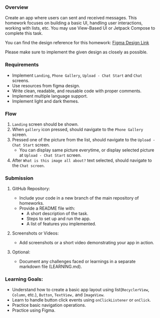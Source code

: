 ### Overview
Create an app where users can sent and received messages. This homework focuses on  building a basic UI, handling user interactions, working with lists, etc. You may use View-Based UI or Jetpack Compose to complete this task.

You can find the design reference for this homework: [Figma Design Link](https://www.figma.com/design/LYKfnNqma76fcppvYgm2HV/Image-Detection-Chat-App-(Community)-(Copy)?node-id=302-205&node-type=canvas&t=VZncIXUWioeYSGUa-0)

Please make sure to implement the given design as closely as possible.

### Requirements
- Implement `Landing`, `Phone Gallery`, `Upload - Chat Start` and `Chat` screens.
- Use resources from figma design. 
- Write clean, readable, and reusable code with proper comments.
- Implement multiple language support. 
- Implement light and dark themes.
  
### Flow
1. `Landing` screen should be shown. 
2. When `gallery` icon pressed, should navigate to the `Phone Gallery` screen. 
3. Pressed one of the picture from the list, should navigate to the `Upload - Chat Start` screen.
   - You can display same picture everytime, or display selected picture at `Upload - Chat Start` screen. 
5. After `What is this image all about?` text selected, should navigate to the `Chat screen`. 

### Submission
1. GitHub Repository:
   - Include your code in a new branch of the main repository of homeworks.
   - Provide a README file with:
     - A short description of the task.
     - Steps to set up and run the app.
     - A list of features you implemented.

2. Screenshots or Videos:
   - Add screenshots or a short video demonstrating your app in action.

3. Optional:
   - Document any challenges faced or learnings in a separate markdown file (LEARNING.md).

### Learning Goals:
- Understand how to create a basic app layout using list(`RecyclerView`, `Column`, etc.), `Button`, `TextView,` and `ImageView`.
- Learn to handle button click events using `onClickListener` or `onClick`.
- Practice basic navigation operations.
- Practice using Figma.
